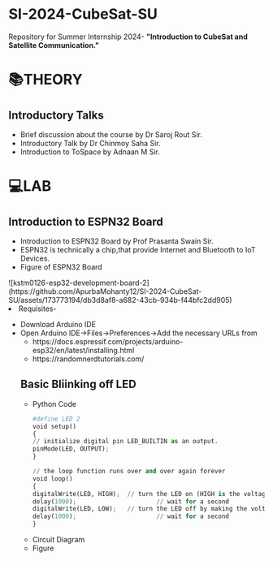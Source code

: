 # SI-2024-CubeSat-SU
Repository for Summer Internship 2024- **"Introduction to CubeSat and Satellite Communication."**
# 📚THEORY
## Introductory Talks
<ul>
  <li>Brief discussion about the course by Dr Saroj Rout Sir.</li>
  <li>Introductory Talk by Dr Chinmoy Saha Sir.</li>
  <li>Introduction to ToSpace by Adnaan M Sir.</li>
</ul>

# 💻LAB 
## Introduction to ESPN32 Board
<ul>
  <li>Introduction to ESPN32 Board by Prof Prasanta Swain Sir.
  <li>ESPN32 is technically a chip,that provide Internet and Bluetooth to IoT Devices.</li>
  <li>Figure of ESPN32 Board </li>
</ul>
  ![kstm0126-esp32-development-board-2](https://github.com/ApurbaMohanty12/SI-2024-CubeSat-SU/assets/173773194/db3d8af8-a682-43cb-934b-f44bfc2dd905)
  <li>Requisites-</li>
  <ul>
    <li>Download Arduino IDE</li>
    <li>Open Arduino IDE->Files->Preferences->Add the necessary URLs from <ul><li>https://docs.espressif.com/projects/arduino-esp32/en/latest/installing.html </li>
    <li>https://randomnerdtutorials.com/</li>
  </ul>


## Basic Bliinking off LED
<ul>
  
<li>Python Code</li>

  ```python
  #define LED 2
  void setup()
  {
  // initialize digital pin LED_BUILTIN as an output.
  pinMode(LED, OUTPUT);
}

// the loop function runs over and over again forever
void loop() 
{
  digitalWrite(LED, HIGH);  // turn the LED on (HIGH is the voltage level)
  delay(1000);                      // wait for a second
  digitalWrite(LED, LOW);   // turn the LED off by making the voltage LOW
  delay(1000);                      // wait for a second
}
```
<li>Circuit Diagram</li>
<li>Figure</li>
</ul>
